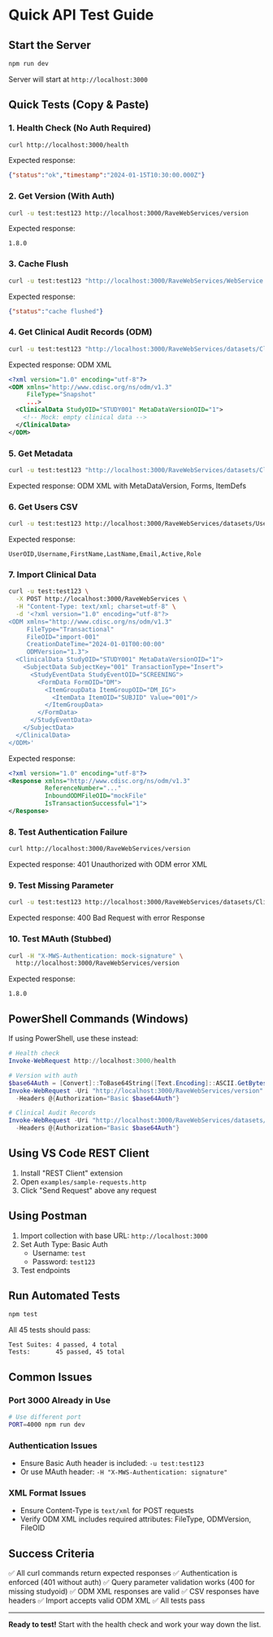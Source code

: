 # Quick API Test Guide

## Start the Server

```bash
npm run dev
```

Server will start at `http://localhost:3000`

## Quick Tests (Copy & Paste)

### 1. Health Check (No Auth Required)
```bash
curl http://localhost:3000/health
```

Expected response:
```json
{"status":"ok","timestamp":"2024-01-15T10:30:00.000Z"}
```

### 2. Get Version (With Auth)
```bash
curl -u test:test123 http://localhost:3000/RaveWebServices/version
```

Expected response:
```
1.8.0
```

### 3. Cache Flush
```bash
curl -u test:test123 "http://localhost:3000/RaveWebServices/WebService.aspx?CacheFlush"
```

Expected response:
```json
{"status":"cache flushed"}
```

### 4. Get Clinical Audit Records (ODM)
```bash
curl -u test:test123 "http://localhost:3000/RaveWebServices/datasets/ClinicalAuditRecords.odm?studyoid=STUDY001"
```

Expected response: ODM XML
```xml
<?xml version="1.0" encoding="utf-8"?>
<ODM xmlns="http://www.cdisc.org/ns/odm/v1.3"
     FileType="Snapshot"
     ...>
  <ClinicalData StudyOID="STUDY001" MetaDataVersionOID="1">
    <!-- Mock: empty clinical data -->
  </ClinicalData>
</ODM>
```

### 5. Get Metadata
```bash
curl -u test:test123 "http://localhost:3000/RaveWebServices/datasets/ClinicalDatasets.odm?studyoid=STUDY001"
```

Expected response: ODM XML with MetaDataVersion, Forms, ItemDefs

### 6. Get Users CSV
```bash
curl -u test:test123 http://localhost:3000/RaveWebServices/datasets/Users.csv
```

Expected response:
```csv
UserOID,Username,FirstName,LastName,Email,Active,Role
```

### 7. Import Clinical Data
```bash
curl -u test:test123 \
  -X POST http://localhost:3000/RaveWebServices \
  -H "Content-Type: text/xml; charset=utf-8" \
  -d '<?xml version="1.0" encoding="utf-8"?>
<ODM xmlns="http://www.cdisc.org/ns/odm/v1.3"
     FileType="Transactional"
     FileOID="import-001"
     CreationDateTime="2024-01-01T00:00:00"
     ODMVersion="1.3">
  <ClinicalData StudyOID="STUDY001" MetaDataVersionOID="1">
    <SubjectData SubjectKey="001" TransactionType="Insert">
      <StudyEventData StudyEventOID="SCREENING">
        <FormData FormOID="DM">
          <ItemGroupData ItemGroupOID="DM_IG">
            <ItemData ItemOID="SUBJID" Value="001"/>
          </ItemGroupData>
        </FormData>
      </StudyEventData>
    </SubjectData>
  </ClinicalData>
</ODM>'
```

Expected response:
```xml
<?xml version="1.0" encoding="utf-8"?>
<Response xmlns="http://www.cdisc.org/ns/odm/v1.3"
          ReferenceNumber="..."
          InboundODMFileOID="mockFile"
          IsTransactionSuccessful="1">
</Response>
```

### 8. Test Authentication Failure
```bash
curl http://localhost:3000/RaveWebServices/version
```

Expected response: 401 Unauthorized with ODM error XML

### 9. Test Missing Parameter
```bash
curl -u test:test123 http://localhost:3000/RaveWebServices/datasets/ClinicalAuditRecords.odm
```

Expected response: 400 Bad Request with error Response

### 10. Test MAuth (Stubbed)
```bash
curl -H "X-MWS-Authentication: mock-signature" \
  http://localhost:3000/RaveWebServices/version
```

Expected response:
```
1.8.0
```

## PowerShell Commands (Windows)

If using PowerShell, use these instead:

```powershell
# Health check
Invoke-WebRequest http://localhost:3000/health

# Version with auth
$base64Auth = [Convert]::ToBase64String([Text.Encoding]::ASCII.GetBytes("test:test123"))
Invoke-WebRequest -Uri "http://localhost:3000/RaveWebServices/version" `
  -Headers @{Authorization="Basic $base64Auth"}

# Clinical Audit Records
Invoke-WebRequest -Uri "http://localhost:3000/RaveWebServices/datasets/ClinicalAuditRecords.odm?studyoid=STUDY001" `
  -Headers @{Authorization="Basic $base64Auth"}
```

## Using VS Code REST Client

1. Install "REST Client" extension
2. Open `examples/sample-requests.http`
3. Click "Send Request" above any request

## Using Postman

1. Import collection with base URL: `http://localhost:3000`
2. Set Auth Type: Basic Auth
   - Username: `test`
   - Password: `test123`
3. Test endpoints

## Run Automated Tests

```bash
npm test
```

All 45 tests should pass:
```
Test Suites: 4 passed, 4 total
Tests:       45 passed, 45 total
```

## Common Issues

### Port 3000 Already in Use
```bash
# Use different port
PORT=4000 npm run dev
```

### Authentication Issues
- Ensure Basic Auth header is included: `-u test:test123`
- Or use MAuth header: `-H "X-MWS-Authentication: signature"`

### XML Format Issues
- Ensure Content-Type is `text/xml` for POST requests
- Verify ODM XML includes required attributes: FileType, ODMVersion, FileOID

## Success Criteria

✅ All curl commands return expected responses
✅ Authentication is enforced (401 without auth)
✅ Query parameter validation works (400 for missing studyoid)
✅ ODM XML responses are valid
✅ CSV responses have headers
✅ Import accepts valid ODM XML
✅ All tests pass

---

**Ready to test!** Start with the health check and work your way down the list.

